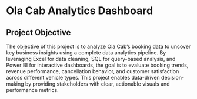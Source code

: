 # Ola Cab Analytics Dashboard 
## Project Objective 
The objective of this project is to analyze Ola Cab’s booking data to uncover key business insights using a complete data analytics pipeline. By leveraging Excel for data cleaning, SQL for query-based analysis, and Power BI for interactive dashboards, the goal is to evaluate booking trends, revenue performance, cancellation behavior, and customer satisfaction across different vehicle types. This project enables data-driven decision-making by providing stakeholders with clear, actionable visuals and performance metrics.
